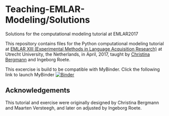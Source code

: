# Teaching-EMLAR-Modeling/Solutions
Solutions for the computational modeling tutorial at EMLAR2017


This repository contains files for the Python computational modeling tutorial at [EMLAR XIII (Experimental Methods in Language Acquisition Research)](http://emlar.wp.hum.uu.nl/) at Utrecht University, the Netherlands, in April, 2017, taught by [Christina Bergmann](https://sites.google.com/site/chbergma/) and Ingeborg Roete.

   
This excercise is build to be compatible with MyBinder. Click the following link to launch MyBinder 
[![Binder](http://mybinder.org/badge.svg)](http://mybinder.org:/repo/ingeborgr/teaching-emlar-modeling/solutions)


## Acknowledgements

This tutorial and exercise were originally designed by Christina Bergmann and Maarten Versteegh, and later on adjusted by Ingeborg Roete.

